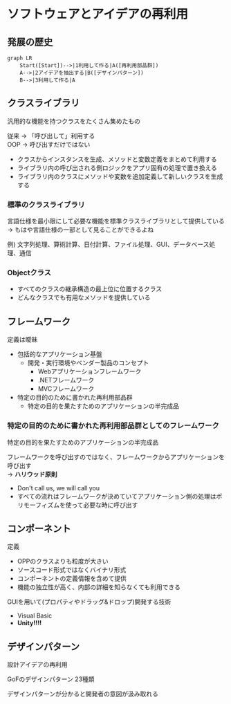 # ソフトウェアとアイデアの再利用
## 発展の歴史
```mermaid
graph LR
    Start([Start])-->|1利用して作る|A([再利用部品群])
    A-->|2アイデアを抽出する|B([デザインパターン])
    B-->|3利用して作る|A
```

## クラスライブラリ
汎用的な機能を持つクラスをたくさん集めたもの

従来 → 「呼び出して」利用する  
OOP → 呼び出すだけではない
- クラスからインスタンスを生成、メソッドと変数定義をまとめて利用する
- ライブラリ内の呼び出される側ロジックをアプリ固有の処理で置き換える
- ライブラリ内のクラスにメソッドや変数を追加定義して新しいクラスを生成する

### 標準のクラスライブラリ
言語仕様を最小限にして必要な機能を標準クラスライブラリとして提供している   
→ もはや言語仕様の一部として見ることができるよね

例) 文字列処理、算術計算、日付計算、ファイル処理、GUI、データベース処理、通信

### Objectクラス
- すべてのクラスの継承構造の最上位に位置するクラス  
- どんなクラスでも有用なメソッドを提供している

## フレームワーク
定義は曖昧
- 包括的なアプリケーション基盤
  - 開発・実行環境やベンダー製品のコンセプト
    - Webアプリケーションフレームワーク
    - .NETフレームワーク
    - MVCフレームワーク
- 特定の目的のために書かれた再利用部品群
  - 特定の目的を果たすためのアプリケーションの半完成品

### 特定の目的のために書かれた再利用部品群としてのフレームワーク
特定の目的を果たすためのアプリケーションの半完成品

フレームワークを呼び出すのではなく、フレームワークからアプリケーションを呼び出す  
→ **ハリウッド原則**
- Don't call us, we will call you
- すべての流れはフレームワークが決めていてアプリケーション側の処理はポリモーフィズムを使って必要な時に呼び出す

## コンポーネント
定義
- OPPのクラスよりも粒度が大きい
- ソースコード形式ではなくバイナリ形式
- コンポーネントの定義情報を含めて提供
- 機能の独立性が高く、内部の詳細を知らなくても利用できる

GUIを用いて(プロパティやドラッグ&ドロップ)開発する技術
- Visual Basic
- **Unity!!!!**

## デザインパターン
設計アイデアの再利用

GoFのデザインパターン
23種類

デザインパターンが分かると開発者の意図が汲み取れる